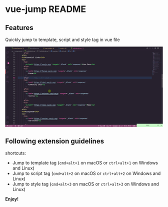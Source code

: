 # vue-jump README

## Features

Quickly jump to template, script and style tag in vue file

![](assets/screenshots.gif)

## Following extension guidelines

shortcuts:

- Jump to template tag (`cmd+alt+1` on macOS or `ctrl+alt+1` on Windows and Linux)
- Jump to script tag (`cmd+alt+2` on macOS or `ctrl+alt+2` on Windows and Linux)
- Jump to style tag (`cmd+alt+3` on macOS or `ctrl+alt+3` on Windows and Linux)

**Enjoy!**
